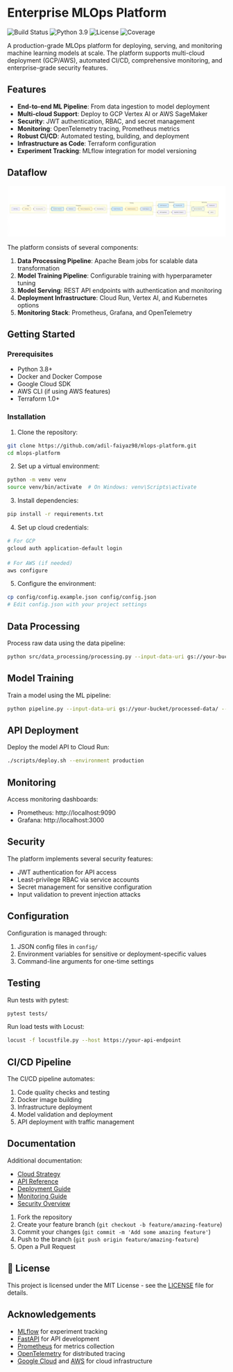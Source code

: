 # Enterprise MLOps Platform

![Build Status](https://img.shields.io/badge/build-passing-brightgreen)
![Python 3.9](https://img.shields.io/badge/python-3.9-blue)
![License](https://img.shields.io/badge/license-MIT-green)
![Coverage](https://img.shields.io/badge/coverage-87%25-yellow)

A production-grade MLOps platform for deploying, serving, and monitoring machine learning models at scale. The platform supports multi-cloud deployment (GCP/AWS), automated CI/CD, comprehensive monitoring, and enterprise-grade security features.

## Features

- **End-to-end ML Pipeline**: From data ingestion to model deployment
- **Multi-cloud Support**: Deploy to GCP Vertex AI or AWS SageMaker
- **Security**: JWT authentication, RBAC, and secret management
- **Monitoring**: OpenTelemetry tracing, Prometheus metrics
- **Robust CI/CD**: Automated testing, building, and deployment
- **Infrastructure as Code**: Terraform configuration
- **Experiment Tracking**: MLflow integration for model versioning

## Dataflow

![DataFlow Diagram](pipelines/Dataflow.png)

The platform consists of several components:

1. **Data Processing Pipeline**: Apache Beam jobs for scalable data transformation
2. **Model Training Pipeline**: Configurable training with hyperparameter tuning
3. **Model Serving**: REST API endpoints with authentication and monitoring
4. **Deployment Infrastructure**: Cloud Run, Vertex AI, and Kubernetes options
5. **Monitoring Stack**: Prometheus, Grafana, and OpenTelemetry

## Getting Started

### Prerequisites

- Python 3.8+
- Docker and Docker Compose
- Google Cloud SDK
- AWS CLI (if using AWS features)
- Terraform 1.0+

### Installation

1. Clone the repository:

```bash
git clone https://github.com/adil-faiyaz98/mlops-platform.git
cd mlops-platform
```

2. Set up a virtual environment:

```bash
python -m venv venv
source venv/bin/activate  # On Windows: venv\Scripts\activate
```

3. Install dependencies:

```bash
pip install -r requirements.txt
```

4. Set up cloud credentials:

```bash
# For GCP
gcloud auth application-default login

# For AWS (if needed)
aws configure
```

5. Configure the environment:

```bash
cp config/config.example.json config/config.json
# Edit config.json with your project settings
```

## Data Processing

Process raw data using the data pipeline:

```bash
python src/data_processing/processing.py --input-data-uri gs://your-bucket/raw-data.csv --output-dir gs://your-bucket/processed-data/
```

## Model Training

Train a model using the ML pipeline:

```bash
python pipeline.py --input-data-uri gs://your-bucket/processed-data/ --output-dir ./models --deploy-env staging
```

## API Deployment

Deploy the model API to Cloud Run:

```bash
./scripts/deploy.sh --environment production
```

## Monitoring

Access monitoring dashboards:

- Prometheus: http://localhost:9090
- Grafana: http://localhost:3000

## Security

The platform implements several security features:

- JWT authentication for API access
- Least-privilege RBAC via service accounts
- Secret management for sensitive configuration
- Input validation to prevent injection attacks

## Configuration

Configuration is managed through:

1. JSON config files in `config/`
2. Environment variables for sensitive or deployment-specific values
3. Command-line arguments for one-time settings

## Testing

Run tests with pytest:

```bash
pytest tests/
```

Run load tests with Locust:

```bash
locust -f locustfile.py --host https://your-api-endpoint
```

## CI/CD Pipeline

The CI/CD pipeline automates:

1. Code quality checks and testing
2. Docker image building
3. Infrastructure deployment
4. Model validation and deployment
5. API deployment with traffic management

## Documentation

Additional documentation:

- [Cloud Strategy](docs/CLOUD_STRATEGY.md)
- [API Reference](docs/API_REFERENCE.md)
- [Deployment Guide](docs/DEPLOYMENT.md)
- [Monitoring Guide](docs/MONITORING.md)
- [Security Overview](docs/SECURITY.md)

1. Fork the repository
2. Create your feature branch (`git checkout -b feature/amazing-feature`)
3. Commit your changes (`git commit -m 'Add some amazing feature'`)
4. Push to the branch (`git push origin feature/amazing-feature`)
5. Open a Pull Request

## 📄 License

This project is licensed under the MIT License - see the [LICENSE](LICENSE) file for details.

## Acknowledgements

- [MLflow](https://mlflow.org) for experiment tracking
- [FastAPI](https://fastapi.tiangolo.com) for API development
- [Prometheus](https://prometheus.io) for metrics collection
- [OpenTelemetry](https://opentelemetry.io) for distributed tracing
- [Google Cloud](https://cloud.google.com) and [AWS](https://aws.amazon.com) for cloud infrastructure
